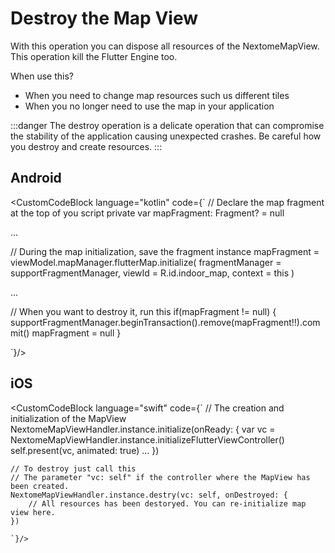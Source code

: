 # Destroy the Map View

With this operation you can dispose all resources of the NextomeMapView.
This operation kill the Flutter Engine too.

When use this?
- When you need to change map resources such us different tiles
- When you no longer need to use the map in your application

:::danger
The destroy operation is a delicate operation that can compromise the stability of the application causing unexpected crashes. 
Be careful how you destroy and create resources. 
:::

## Android

<CustomCodeBlock 
language="kotlin"
code={`
// Declare the map fragment at the top of you script
private var mapFragment: Fragment? = null

...

// During the map initialization, save the fragment instance 
mapFragment = viewModel.mapManager.flutterMap.initialize(
        fragmentManager = supportFragmentManager,
        viewId = R.id.indoor_map,
        context = this
    )

...

// When you want to destroy it, run this
if(mapFragment != null) {
    supportFragmentManager.beginTransaction().remove(mapFragment!!).commit()
    mapFragment = null
}
    

`}/>

## iOS

<CustomCodeBlock 
language="swift"
code={`  // The creation and initialization of the MapView
    NextomeMapViewHandler.instance.initialize(onReady: {
        var vc = NextomeMapViewHandler.instance.initializeFlutterViewController()
        self.present(vc, animated: true)
        ...
    })
    
    // To destroy just call this
    // The parameter "vc: self" if the controller where the MapView has been created. 
    NextomeMapViewHandler.instance.destry(vc: self, onDestroyed: {
        // All resources has been destoryed. You can re-initialize map view here.
    })
    
    `}/>